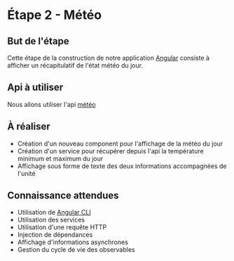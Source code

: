 # Étape 2 - Météo

## But de l'étape

Cette étape de la construction de notre application [Angular](https://angular.io/) consiste à afficher un récapitulatif de l'état météo du jour.

## Api à utiliser

Nous allons utiliser l'api [météo](https://open-meteo.com/en)

## À réaliser

* Création d'un nouveau component pour l'affichage de la météo du jour
* Création d'un service pour récupérer depuis l'api la température minimum et maximum du jour
* Affichage sous forme de texte des deux informations accompagnées de l'unité

## Connaissance attendues

* Utilisation de [Angular CLI](https://angular.io/cli)
* Utilisation des services
* Utilisation d'une requête HTTP
* Injection de dépendances
* Affichage d'informations asynchrones
* Gestion du cycle de vie des observables

